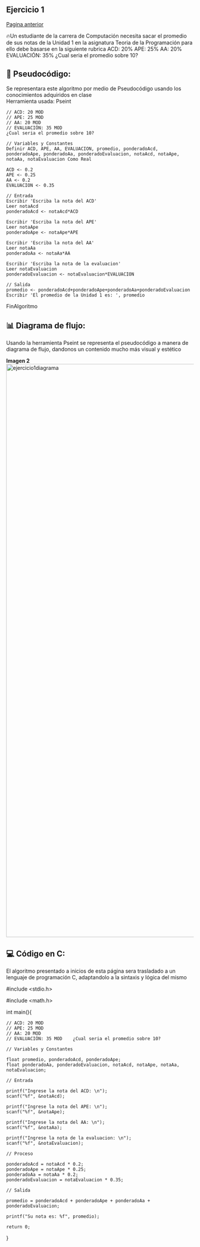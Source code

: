 ## Ejercicio 1   
[Pagina anterior](ejercicios.md)  

🔥Un estudiante de la carrera de Computación necesita sacar el promedio de sus notas de la Unidad 1 en la asignatura Teoria de la Programación
para ello debe basarse en la siguiente rubrica
ACD: 20%
APE: 25%
AA: 20%
EVALUACIÓN: 35% ¿Cual seria el promedio sobre 10?

## 📝 Pseudocódigo: 
Se representara este algoritmo por medio de Pseudocódigo usando los conocimientos adquiridos en clase  
Herramienta usada: Pseint

	// ACD: 20 MOD
	// APE: 25 MOD
	// AA: 20 MOD
	// EVALUACIÓN: 35 MOD   
	¿Cual seria el promedio sobre 10?  
	
	// Variables y Constantes
	Definir ACD, APE, AA, EVALUACION, promedio, ponderadoAcd, ponderadoApe, ponderadoAa, ponderadoEvaluacion, notaAcd, notaApe, notaAa, notaEvaluacion Como Real  
	
	ACD <- 0.2
	APE <- 0.25
	AA <- 0.2
	EVALUACION <- 0.35  
	
	// Entrada
	Escribir 'Escriba la nota del ACD'
	Leer notaAcd
	ponderadoAcd <- notaAcd*ACD  
	
	Escribir 'Escriba la nota del APE'
	Leer notaApe
	ponderadoApe <- notaApe*APE  
	
	Escribir 'Escriba la nota del AA'
	Leer notaAa
	ponderadoAa <- notaAa*AA  
	
	Escribir 'Escriba la nota de la evaluacion'
	Leer notaEvaluacion
	ponderadoEvaluacion <- notaEvaluacion*EVALUACION  
	
	// Salida
	promedio <- ponderadoAcd+ponderadoApe+ponderadoAa+ponderadoEvaluacion
	Escribir 'El promedio de la Unidad 1 es: ', promedio  
	
	

FinAlgoritmo  


## 📊 Diagrama de flujo:  
Usando la herramienta Pseint se representa el pseudocódigo a manera de diagrama de flujo, dandonos un contenido mucho más visual y estético  

**Imagen 2** 
<img width="3260" height="1535" alt="ejercicio1diagrama" src="https://github.com/user-attachments/assets/3a5e3abf-064a-4879-8b9a-dd4791369e93" />

## 💻 Código en C:  
El algoritmo presentado a inicios de esta página sera trasladado a un lenguaje de programación C, adaptandolo a la sintaxis y lógica del mismo


#include <stdio.h>  

#include <math.h>

int main(){

	// ACD: 20 MOD
	// APE: 25 MOD
	// AA: 20 MOD
	// EVALUACIÓN: 35 MOD    ¿Cual seria el promedio sobre 10?

	// Variables y Constantes

    float promedio, ponderadoAcd, ponderadoApe;
    float ponderadoAa, ponderadoEvaluacion, notaAcd, notaApe, notaAa, notaEvaluacion;

    // Entrada

    printf("Ingrese la nota del ACD: \n");
    scanf("%f", &notaAcd);

    printf("Ingrese la nota del APE: \n");
    scanf("%f", &notaApe);

    printf("Ingrese la nota del AA: \n");
    scanf("%f", &notaAa);

    printf("Ingrese la nota de la evaluacion: \n");
    scanf("%f", &notaEvaluacion);

    // Proceso

    ponderadoAcd = notaAcd * 0.2;
    ponderadoApe = notaApe * 0.25;
    ponderadoAa = notaAa * 0.2;
    ponderadoEvaluacion = notaEvaluacion * 0.35;

    // Salida

    promedio = ponderadoAcd + ponderadoApe + ponderadoAa + ponderadoEvaluacion;

    printf("Su nota es: %f", promedio);

    return 0;

}

